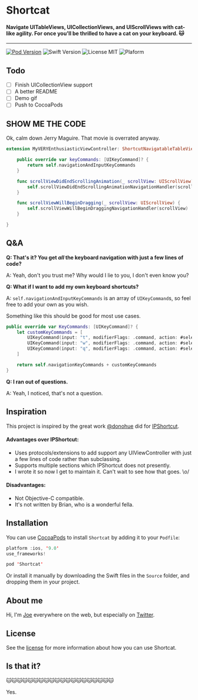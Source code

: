 # Shortcat

#### Navigate UITableViews, UICollectionViews, and UIScrollViews with cat-like agility. For once you'll be thrilled to have a cat on your keyboard. 🐱

---

[![Pod Version](https://img.shields.io/badge/Pod-1.0-1.0.6193DF.svg)](https://cocoapods.org/)
![Swift Version](https://img.shields.io/badge/Swift-4.2-brightgreen.svg)
![License MIT](https://img.shields.io/badge/License-MIT-lightgrey.svg) 
![Plaform](https://img.shields.io/badge/Platform-iOS-lightgrey.svg)

## Todo

- [ ] Finish UICollectionView support
- [ ] A better README
- [ ] Demo gif
- [ ] Push to CocoaPods

## SHOW ME THE CODE

Ok, calm down Jerry Maguire. That movie is overrated anyway.

```swift
extension MyVERYEnthusiasticViewController: ShortcutNavigatableTableViewController {

    public override var keyCommands: [UIKeyCommand]? {
        return self.navigationAndInputKeyCommands
    }

    func scrollViewDidEndScrollingAnimation(_ scrollView: UIScrollView) {
        self.scrollViewDidEndScrollingAnimationNavigationHandler(scrollView)
    }

    func scrollViewWillBeginDragging(_ scrollView: UIScrollView) {
        self.scrollViewWillBeginDraggingNavigationHandler(scrollView)
    }

}
```

## Q&A

**Q: That's it? You get _all_ the keyboard navigation with just a few lines of code?**

A: Yeah, don't you trust me? Why would I lie to you, I don't even know you?

**Q: What if I want to add my own keyboard shortcuts?**

A: `self.navigationAndInputKeyCommands` is an array of `UIKeyCommand`s, so feel free to add your own as you wish.

Something like this should be good for most use cases.

```swift
public override var KeyCommands: [UIKeyCommand]? {
    let customKeyCommands = [
        UIKeyCommand(input: "t", modifierFlags: .command, action: #selector(openNewTab)),
        UIKeyCommand(input: "w", modifierFlags: .command, action: #selector(closeWindow)),
        UIKeyCommand(input: "q", modifierFlags: .command, action: #selector(quitApplication)),
    ]

    return self.navigationKeyCommands + customKeyCommands
}
```

**Q: I ran out of questions.**

A: Yeah, I noticed, that's not a question.


## Inspiration

This project is inspired by the great work [@donohue](https://github.com/donohue) did for [IPShortcut](https://github.com/Instapaper/IPShortcut).

#### Advantages over IPShortcut:

- Uses protocols/extensions to add support any UIViewController with just a few lines of code rather than subclassing.
- Supports multiple sections which IPShortcut does not presently.
- I wrote it so now I get to maintain it. Can't wait to see how that goes. \o/

#### Disadvantages:
- Not Objective-C compatible.
- It's not written by Brian, who is a wonderful fella.


## Installation
You can use [CocoaPods](http://cocoapods.org/) to install `Shortcat` by adding it to your `Podfile`:

```swift
platform :ios, '9.0'
use_frameworks!

pod 'Shortcat'
```

Or install it manually by downloading the Swift files in the `Source` folder, and dropping them in your project.

## About me

Hi, I'm [Joe](http://fabisevi.ch) everywhere on the web, but especially on [Twitter](https://twitter.com/mergesort).

## License

See the [license](LICENSE) for more information about how you can use Shortcat.

## Is that it?

🐱🐱🐱🐱🐱🐱🐱🐱🐱🐱🐱🐱🐱🐱🐱🐱🐱🐱🐱🐱

Yes.
